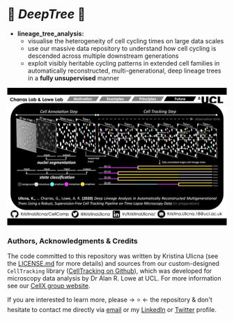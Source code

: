 # 🌳 *DeepTree* 🌳

- **lineage_tree_analysis:**
   + visualise the heterogeneity of cell cycling times on large data scales
   + use our massive data repository to understand how cell cycling is descended across multiple downstream generations
   + exploit visibly heritable cycling patterns in extended cell families in automatically reconstructed, multi-generational, deep lineage trees in a **fully unsupervised** manner

![DeepTree Large Scale Lineage Data Analysis](../pipeline.png)


### Authors, Acknowledgments & Credits

The code committed to this repository was written by Kristina Ulicna (see the [LICENSE.md](../LICENSE.md "Kristina's LICENSE.md file") for more details) and sources from our custom-designed `CellTracking` library ([CellTracking on Github](https://github.com/quantumjot/CellTracking "Cell Tracking Repository" )), which was developed for microscopy data analysis by Dr Alan R. Lowe at UCL. For more information see our [CellX group website](http://lowe.cs.ucl.ac.uk/cellx.html "CellX group website").

If you are interested to learn more, please -> ⭐ <- the repository & don't hesitate to contact me directly via [email](mailto:kristina.smith.ulicna@gmail.com "Click to Email Me") or my [LinkedIn](https://www.linkedin.com/in/kristinaulicna/ "Kristina's LinkedIn Profile") or [Twitter](https://twitter.com/KristinaUlicna "Kristina's Twitter Profile") profile.
